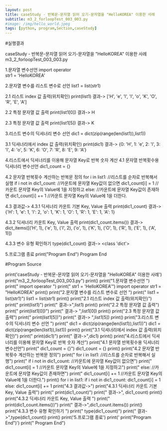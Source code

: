 ```yaml
---
layout: post
title: caseStudy - 반복문-문자열 읽어 오기-문자열을 "HelloKOREA" 이용한 사례
subtitle: m3_2_forloopTest_003_003.py
#image: /img/hello_world.jpeg
tags: [python, program,Section,caseStudy]
---
```


#실행결과

caseStudy - 반복문-문자열 읽어 오기-문자열을 "HelloKOREA" 이용한 사례
m3_2_forloopTest_003_003.py

1.문자열 변수선언
  import operator    
  str1 = 'HelloKOREA'

2.문자열 변수를 리스트 변수로 선언
  list1 = list(str1)

2.1 리스트 index 값 출력(위치확인)
    print(list1)
    결과-> ['H', 'e', 'l', 'l', 'o', 'K', 'O', 'R', 'E', 'A']

2.2 특정 문자열 값 출력
    print(list1[0])
    결과->  H

2.3 특정 문자열 값 출력
    print(list1[5])
    결과->  K

3.리스트 변수의 딕셔너리 변수 선언
  dic1 = dict(zip(range(len(list1)),list1))

3.1 딕셔너리에서 index 값 출력(위치확인)
    print(dic1)
    결과-> {0: 'H', 1: 'e', 2: 'l', 3: 'l', 4: 'o', 5: 'K', 6: 'O', 7: 'R', 8: 'E', 9: 'A'}

4.리스트에서 딕셔너리를 이용해 문자열 Key로 반복 숫자 계산
4.1 문자열 반복횟수용 딕셔너리 변수선언
    dic1_count = {}

4.2 문자열 반복횟수 계산하는 반복문 정의
    for i in list1: //리스트를 순차로 반복해서 실행
        if i not in dic1_count: //카운트에 문자열 Key값이 없으면
              dic1_count[i] = 1 //카운트 문자열 Key의 Value에 1을 지정하고
        else: //카운트에 문자열 Key값이 존재하면
              dic1_count[i] += 1 //카운트 문자열 Key의 Value에 1을 더한다.

4.3 결과값->
4.3.1 딕셔너리 카운트 기본 Key, Value 출력
   print(dic1_count)
   결과-> {'H': 1, 'e': 1, 'l': 2, 'o': 1, 'K': 1, 'O': 1, 'R': 1, 'E': 1, 'A': 1}

4.3.2 딕셔너리 카운트 Key, Value 출력
   print(dic1_count.items())
   결과-> dict_items([('H', 1), ('e', 1), ('l', 2), ('o', 1), ('K', 1), ('O', 1), ('R', 1), ('E', 1), ('A', 1)])

4.3.3 변수 유형 확인하기
   type(dic1_count)
   결과-> <class 'dict'>

5.프로그램 종료
  print("Program End")
  Program End

#Program Source

print('caseStudy - 반복문-문자열 읽어 오기-문자열을 "HelloKOREA" 이용한 사례')
print("m3_2_forloopTest_003_003.py")
print()
print("1.문자열 변수선언 ")
print("  import operator    ")
print("  str1 = 'HelloKOREA'")
import operator
str1 = "HelloKOREA"
print()
print("2.문자열 변수를 리스트 변수로 선언 ")
print("  list1 = list(str1)")
list1 = list(str1)
print()
print("2.1 리스트 index 값 출력(위치확인)")
print("    print(list1)")
print("    결과->",list1)
print()
print("2.2 특정 문자열 값 출력")
print("    print(list1[0])")
print("    결과-> ",list1[0])
print()
print("2.3 특정 문자열 값 출력")
print("    print(list1[5])")
print("    결과-> ",list1[5])
print()
print("3.리스트 변수의 딕셔너리 변수 선언 ")
print("  dic1 = dict(zip(range(len(list1)),list1))")
dic1 = dict(zip(range(len(list1)),list1))
print()
print("3.1 딕셔너리에서 index 값 출력(위치확인)")
print("    print(dic1)")
print("    결과->",dic1)
print()
print("4.리스트에서 딕셔너리를 이용해 문자열 Key로 반복 숫자 계산")
print("4.1 문자열 반복횟수용 딕셔너리 변수선언")
print("    dic1_count = {}")
dic1_count = {}
print()
print("4.2 문자열 반복횟수 계산하는 반복문 정의")
print("    for i in list1: //리스트를 순차로 반복해서 실행")
print("        if i not in dic1_count: //카운트에 문자열 Key값이 없으면")
print("              dic1_count[i] = 1 //카운트 문자열 Key의 Value에 1을 지정하고")
print("        else: //카운트에 문자열 Key값이 존재하면")
print("              dic1_count[i] += 1 //카운트 문자열 Key의 Value에 1을 더한다.")
print()
for i in list1:
     if i not in dic1_count:
        dic1_count[i] = 1
     else:
        dic1_count[i] += 1
print("4.3 결과값->")
print("4.3.1 딕셔너리 카운트 기본 Key, Value 출력")
print("   print(dic1_count)")
print("   결과->", dic1_count)
print()
print("4.3.2 딕셔너리 카운트 Key, Value 출력 ")
print("   print(dic1_count.items())")
print("   결과->",dic1_count.items())
print()
print("4.3.3 변수 유형 확인하기 ")
print("   type(dic1_count)")
print("   결과->",type(dic1_count))
print()
print('5.프로그램 종료')
print('  print("Program End")')
print("  Program End")
